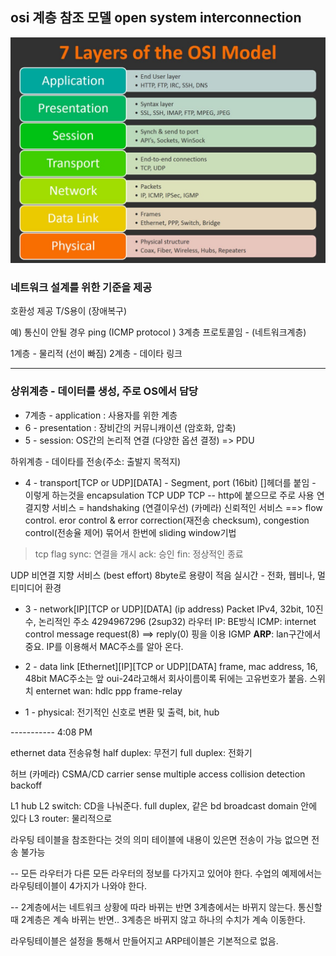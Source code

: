 ## osi 계층 참조 모델 open system interconnection
![osi model](osi-model.jpeg)

### 네트워크 설계를 위한 기준을 제공
호환성 제공
T/S용이 (장애복구)

예)
통신이 안될 경우
ping (ICMP protocol ) 3계층 프로토콜임 - (네트워크계층)

1계층 - 물리적 (선이 빠짐)
2계층 - 데이타 링크

-----

### 상위계층 - 데이터를 생성,  주로 OS에서 담당
- 7계층 - application : 사용자를 위한 계층
- 6 - presentation : 장비간의 커뮤니캐이션 (암호화, 압축)
- 5 - session: OS간의 논리적 연결 (다양한 옵션 결정) => PDU


하위계층 - 데이타를 전송(주소: 출발지 목적지)
- 4 - transport[TCP or UDP][DATA] - Segment, port (16bit)
[]헤더를 붙임 - 이렇게 하는것을 encapsulation 
TCP UDP
TCP -- http에 붙으므로 주로 사용
연결지향 서비스 = handshaking (연결이우선)
(카메라)
신뢰적인 서비스 ==> flow control. eror control & error correction(재전송 checksum), congestion control(전송율 제어) 묶어서 한번에 sliding window기법 
> tcp flag
sync: 연결을 개시
ack: 승인
fin: 정상적인 종료

UDP 
비연결 지향 서비스 (best effort)
8byte로 용량이 적음
실시간 - 전화, 웹비나, 멀티미디어 환경

- 3 - network[IP][TCP or UDP][DATA] (ip address) Packet IPv4, 32bit, 10진수, 논리적인 주소 4294967296 (2sup32) 라우터
IP: BE방식
ICMP: internet control message request(8) ==> reply(0) 핑을 이용
IGMP
**ARP**: lan구간에서 중요. IP를 이용해서 MAC주소를 알아 온다.
- 2 - data link [Ethernet][IP][TCP or UDP][DATA] frame, mac address, 16, 48bit
MAC주소는 앞 oui-24라고해서 회사이름이록 뒤에는 고유번호가 붙음. 스위치
enternet
wan: hdlc ppp frame-relay

- 1 - physical: 전기적인 신호로 변환 및 출력, bit, hub


----------- 4:08 PM

ethernet data 전송유형
half duplex: 무전기
full duplex: 전화기

허브 (카메라)
CSMA/CD
carrier sense multiple access collision detection
backoff

L1 hub
L2 switch: CD을 나눠준다. full duplex, 같은 bd broadcast domain 안에 있다
L3 router: 물리적으로

라우팅 테이블을 참조한다는 것의 의미
테이블에 내용이 있은면 전송이 가능
없으면 전송 불가능

-- 모든 라우터가 다른 모든 라우터의 정보를 다가지고 있어야 한다.
수업의 예제에서는 라우팅테이블이 4가지가 나와야 한다.

-- 2계층에서는 네트워크 상황에 따라 바뀌는 반면 3계층에서는 바뀌지 않는다.
통신할때 2계층은 계속 바뀌는 반면.. 3계층은 바뀌지 않고 하나의 수치가 계속 이동한다.

라우팅테이블은 설정을 통해서 만들어지고
ARP테이블은 기본적으로 없음.
